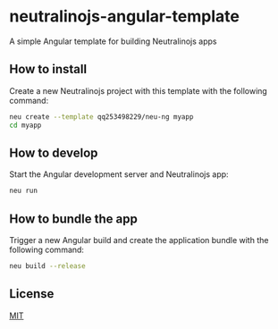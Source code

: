 # neutralinojs-angular-template
A simple Angular template for building Neutralinojs apps

## How to install

Create a new Neutralinojs project with this template with the following command:

```bash
neu create --template qq253498229/neu-ng myapp
cd myapp
```

## How to develop

Start the Angular development server and Neutralinojs app:

```bash
neu run
```

## How to bundle the app

Trigger a new Angular build and create the application bundle with the following command:
```bash
neu build --release
```

## License

[MIT](LICENSE)
